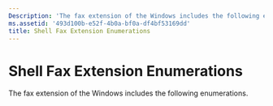 ```yaml
---
Description: 'The fax extension of the Windows includes the following enumerations.'
ms.assetid: '493d100b-e52f-4b0a-bf0a-df4bf53169dd'
title: Shell Fax Extension Enumerations
---
```


# Shell Fax Extension Enumerations

The fax extension of the Windows includes the following enumerations.

 

 



